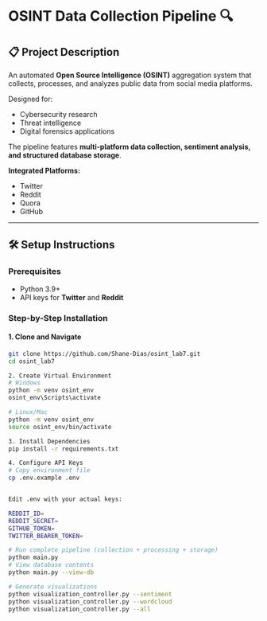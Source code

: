 # OSINT Data Collection Pipeline 🔍

## 📋 Project Description
An automated **Open Source Intelligence (OSINT)** aggregation system that collects, processes, and analyzes public data from social media platforms.  

Designed for:
- Cybersecurity research  
- Threat intelligence  
- Digital forensics applications  

The pipeline features **multi-platform data collection, sentiment analysis, and structured database storage**.

**Integrated Platforms:**  
- Twitter  
- Reddit  
- Quora  
- GitHub  

---

## 🛠️ Setup Instructions

### Prerequisites
- Python 3.9+
- API keys for **Twitter** and **Reddit**

### Step-by-Step Installation

#### 1. Clone and Navigate
```bash
git clone https://github.com/Shane-Dias/osint_lab7.git
cd osint_lab7

2. Create Virtual Environment
# Windows
python -m venv osint_env
osint_env\Scripts\activate

# Linux/Mac
python -m venv osint_env
source osint_env/bin/activate

3. Install Dependencies
pip install -r requirements.txt

4. Configure API Keys
# Copy environment file
cp .env.example .env


Edit .env with your actual keys:

REDDIT_ID=
REDDIT_SECRET=
GITHUB_TOKEN=
TWITTER_BEARER_TOKEN=

# Run complete pipeline (collection + processing + storage)
python main.py
# View database contents
python main.py --view-db

# Generate visualizations
python visualization_controller.py --sentiment
python visualization_controller.py --wordcloud
python visualization_controller.py --all
